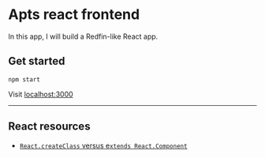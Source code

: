 # Apts react frontend

In this app, I will build a Redfin-like React app.

## Get started

```
npm start
```

Visit [localhost:3000](localhost:3000)

---

## React resources
- [`React.createClass` versus e`xtends React.Component`](https://toddmotto.com/react-create-class-versus-component/)
